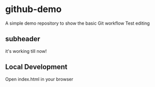 # github-demo
A simple demo repository to show the basic Git workflow 
Test editing

## subheader
it's working till now!

## Local Development 
Open index.html in your browser 
